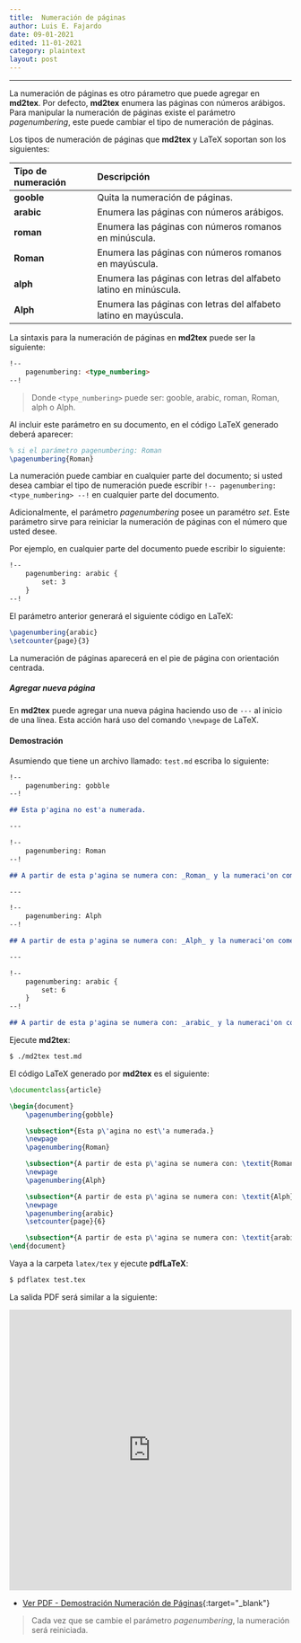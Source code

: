 ```yaml
---
title:  Numeración de páginas
author: Luis E. Fajardo
date: 09-01-2021
edited: 11-01-2021
category: plaintext
layout: post
---
```


***

La numeración de páginas es otro párametro que puede agregar en **md2tex**. Por defecto, 
**md2tex** enumera las páginas con números arábigos. Para manipular la numeración de páginas
existe el parámetro *pagenumbering*, este puede cambiar el tipo de numeración de páginas.

Los tipos de numeración de páginas que **md2tex** y LaTeX soportan son los siguientes:

Tipo de numeración  | Descripción
:-------------------|:---------------------------
__gooble__          | Quita la numeración de páginas.
__arabic__          | Enumera las páginas con números arábigos.
__roman__           | Enumera las páginas con números romanos en minúscula.
__Roman__           | Enumera las páginas con números romanos en mayúscula.
__alph__            | Enumera las páginas con letras del alfabeto latino en minúscula.
__Alph__            | Enumera las páginas con letras del alfabeto latino en mayúscula.

La sintaxis para la numeración de páginas en **md2tex** puede ser la siguiente:

```md
!--
    pagenumbering: <type_numbering>
--!
```
> Donde `<type_numbering>` puede ser: gooble, arabic, roman, Roman, alph o Alph.

Al incluir este parámetro en su documento, en el código LaTeX generado deberá aparecer: 

```latex
% si el parámetro pagenumbering: Roman
\pagenumbering{Roman}
```

La numeración puede cambiar en cualquier parte del documento; si usted desea cambiar
el tipo de numeración puede escribir `!-- pagenumbering: <type_numbering> --!` en 
cualquier parte del documento.

Adicionalmente, el parámetro *pagenumbering* posee un paramétro _set_. Este parámetro
sirve para reiniciar la numeración de páginas con el número que usted desee.

Por ejemplo, en cualquier parte del documento puede escribir lo siguiente:

```md
!--
    pagenumbering: arabic {
        set: 3
    }
--!
```

El parámetro anterior generará el siguiente código en LaTeX:

```latex
\pagenumbering{arabic}
\setcounter{page}{3}
```

La numeración de páginas aparecerá en el pie de página con orientación centrada.

##### Agregar nueva página

En **md2tex** puede agregar una nueva página haciendo uso de `---` al inicio de una línea.
Esta acción hará uso del comando `\newpage` de LaTeX.

#### Demostración

Asumiendo que tiene un archivo llamado: `test.md` escriba lo siguiente:

```md
!--
    pagenumbering: gobble
--!

## Esta p'agina no est'a numerada.

---

!--
    pagenumbering: Roman
--!

## A partir de esta p'agina se numera con: _Roman_ y la numeraci'on comenzar'a en I. 

---

!--
    pagenumbering: Alph
--!

## A partir de esta p'agina se numera con: _Alph_ y la numeraci'on comenzar'a en A.

---

!--
    pagenumbering: arabic {
        set: 6
    }
--!

## A partir de esta p'agina se numera con: _arabic_ y la numeraci'on comenzar'a en 6.
```

Ejecute **md2tex**:

```bash
$ ./md2tex test.md
```

El código LaTeX generado por **md2tex** es el siguiente:

```latex
\documentclass{article}

\begin{document}
	\pagenumbering{gobble}

	\subsection*{Esta p\'agina no est\'a numerada.}
	\newpage
	\pagenumbering{Roman}

	\subsection*{A partir de esta p\'agina se numera con: \textit{Roman} y la numeraci\'on comenzar\'a en I.}
	\newpage
	\pagenumbering{Alph}

	\subsection*{A partir de esta p\'agina se numera con: \textit{Alph} y la numeraci\'on comenzar\'a en A.}
	\newpage
	\pagenumbering{arabic}
	\setcounter{page}{6}

	\subsection*{A partir de esta p\'agina se numera con: \textit{arabic} y la numeraci\'on comenzar\'a en 6.}
\end{document}
```

Vaya a la carpeta `latex/tex` y ejecute **pdfLaTeX**:

```bash
$ pdflatex test.tex
```

La salida PDF será similar a la siguiente:

<iframe src="https://docs.google.com/gview?url={{site.url}}{{site.baseurl}}/assets/pdf/pagenumbering_demo.pdf&embedded=true" style="width:100%; height:500px;" frameborder="0"></iframe>

- [Ver PDF - Demostración Numeración de Páginas][1]{:target="_blank"}

> Cada vez que se cambie el parámetro _pagenumbering_, la numeración será reiniciada.

[1]: ../assets/pdf/pagenumbering_demo.pdf